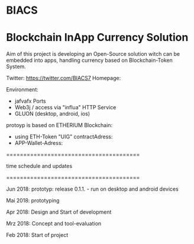 # BIACS
# Blockchain InApp Currency Solution

Aim of this project is developing an Open-Source solution witch can be embedded into apps, handling currency based on Blockchain-Token System.

Twitter: https://twitter.com/BIACS7
Homepage: 

Environment:
- jafvafx Ports
- Web3j / access via "influa" HTTP Service
- GLUON (desktop, android, ios)

 protoyp is based on ETHERIUM Blockchain:
 - using ETH-Token "UIG" contractAdress: 
 - APP-Wallet-Adress:
 
 =======================================

 time schedule and updates
 
 =======================================
 
 Jun 2018: prototyp: release 0.1.1.
           - run on desktop and android devices

 Mai 2018: prototyping

 Apr 2018: Design and Start of development

 Mrz 2018: Concept and tool-evaluation

 Feb 2018: Start of project
 
 

